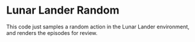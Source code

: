 # Lunar Lander Random

This code just samples a random action in the Lunar Lander environment, and renders the episodes for review.
